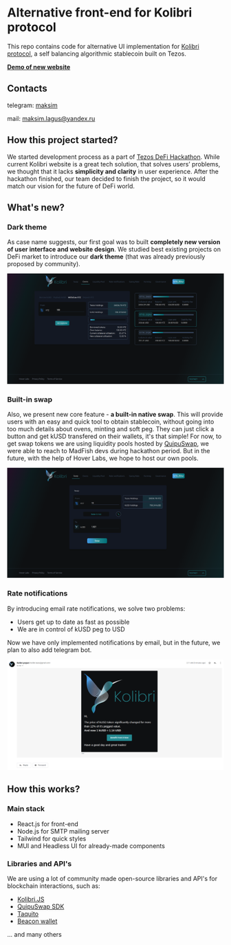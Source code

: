 # Alternative front-end for Kolibri protocol

This repo contains code for alternative UI implementation for [Kolibri protocol](https://kolibri.finance/), a self balancing algorithmic stablecoin built on Tezos.

**[Demo of new website](https://alex.dyndns.ws:8086/)**

## Contacts

telegram: [maksim](https://t.me/tiredofbeeing)

mail: maksim.lagus@yandex.ru

## How this project started?

We started development process as a part of [Tezos DeFi Hackathon](https://hackathon2022.tezos.org.ua/en/). While current Kolibri website is a great tech solution, that solves users’ problems, we thought that it lacks **simplicity and clarity** in user experience. After the hackathon finished, our team decided to finish the project, so it would match our vision for the future of DeFi world.

## What's new?

### Dark theme

As case name suggests, our first goal was to built **completely new version of user interface and website design**. We studied best existing projects on DeFi market to introduce our **dark theme** (that was already previously proposed by community). 

![oven screen](public/ov_scr.png)



### Built-in swap

Also, we present new core feature - **a built-in native swap**. This will provide users with an easy and quick tool to obtain stablecoin, without going into too much details about ovens, minting and soft peg. They can just click a button and get kUSD transfered on their wallets, it's that simple! For now, to get swap tokens we are using liquidity pools hosted by [QuipuSwap](https://quipuswap.com/swap/tez-KT193D4vozYnhGJQVtw7CoxxqphqUEEwK6Vb_0), we were able to reach to MadFish devs during hackathon period. But in the future, with the help of Hover Labs, we hope to host our own pools.

![swap](public/swap_scr1.png)



### Rate notifications

By introducing email rate notifications, we solve two problems:

- Users get up to date as fast as possible
- We are in control of kUSD peg to USD

Now we have only implemented notifications by email, but in the future, we plan to also add telegram bot.

![mail_image](public/mail_scr.png)



## How this works?

### Main stack

- React.js for front-end
- Node.js for SMTP mailing server
- Tailwind for quick styles
- MUI and Headless UI for already-made components

### Libraries and API's

We are using a lot of community made open-source libraries and API's for blockchain interactions, such as:

- [Kolibri.JS](https://github.com/Hover-Labs/kolibri-js)
- [QuipuSwap SDK](https://github.com/madfish-solutions/quipuswap-sdk)
- [Taquito](https://tezostaquito.io/)
- [Beacon wallet](https://docs.walletbeacon.io/)

... and many others

